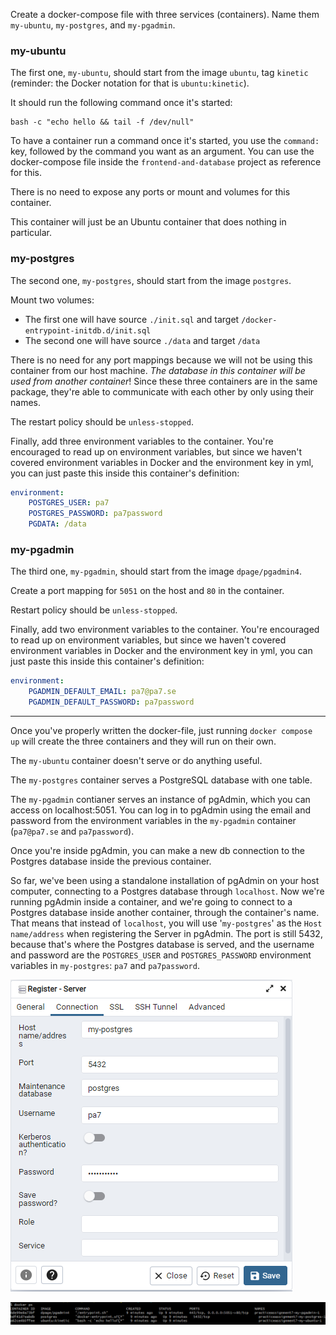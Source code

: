 Create a docker-compose file with three services (containers). Name them `my-ubuntu`, `my-postgres`, and `my-pgadmin`.



### my-ubuntu
The first one, `my-ubuntu`, should start from the image `ubuntu`, tag `kinetic` (reminder: the Docker notation for that is `ubuntu:kinetic`).

It should run the following command once it's started:

	bash -c "echo hello && tail -f /dev/null"

To have a container run a command once it's started, you use the `command:` key, followed by the command you want as an argument. You can use the docker-compose file inside the `frontend-and-database` project as reference for this.

There is no need to expose any ports or mount and volumes for this container.

This container will just be an Ubuntu container that does nothing in particular.


### my-postgres
The second one, `my-postgres`, should start from the image `postgres`.

Mount two volumes:

- The first one will have source `./init.sql` and target `/docker-entrypoint-initdb.d/init.sql`
- The second one will have source `./data` and target `/data`

There is no need for any port mappings because we will not be using this container from our host machine. *The database in this container will be used from another container*! Since these three containers are in the same package, they're able to communicate with each other by only using their names.

The restart policy should be `unless-stopped`.

Finally, add three environment variables to the container. You're encouraged to read up on environment variables, but since we haven't covered environment variables in Docker and the environment key in yml, you can just paste this inside this container's definition:

```yml
environment:
	POSTGRES_USER: pa7
	POSTGRES_PASSWORD: pa7password
	PGDATA: /data
```


### my-pgadmin
The third one, `my-pgadmin`, should start from the image `dpage/pgadmin4`.

Create a port mapping for `5051` on the host and `80` in the container.

Restart policy should be `unless-stopped`.

Finally, add two environment variables to the container. You're encouraged to read up on environment variables, but since we haven't covered environment variables in Docker and the environment key in yml, you can just paste this inside this container's definition:

```yml
environment:
	PGADMIN_DEFAULT_EMAIL: pa7@pa7.se
	PGADMIN_DEFAULT_PASSWORD: pa7password
```


---


Once you've properly written the docker-file, just running `docker compose up` will create the three containers and they will run on their own.

The `my-ubuntu` container doesn't serve or do anything useful.

The `my-postgres` container serves a PostgreSQL database with one table.

The `my-pgadmin` contianer serves an instance of pgAdmin, which you can access on localhost:5051. You can log in to pgAdmin using the email and password from the environment variables in the `my-pgadmin` container (`pa7@pa7.se` and `pa7password`).

Once you're inside pgAdmin, you can make a new db connection to the Postgres database inside the previous container.

So far, we've been using a standalone installation of pgAdmin on your host computer, connecting to a Postgres database through `localhost`. Now we're running pgAdmin inside a container, and we're going to connect to a Postgres database inside another container, through the container's name. That means that instead of `localhost`, you will use '`my-postgres`' as the `Host name/address` when registering the Server in pgAdmin. The port is still 5432, because that's where the Postgres database is served, and the username and password are the `POSTGRES_USER` and `POSTGRES_PASSWORD` environment variables in `my-postgres`: `pa7` and `pa7password`.

![Making a new db connection in pgAdmin](pgadmin-conn.png "Making a new db connection in pgAdmin")

![Result of docker ps](docker-ps.png "Result of docker ps")


